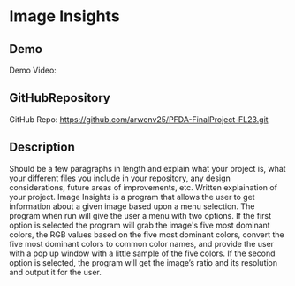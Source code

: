 # Image Insights

## Demo
Demo Video: <URL>

## GitHubRepository
GitHub Repo: https://github.com/arwenv25/PFDA-FinalProject-FL23.git

## Description 
Should be a few paragraphs in length and explain what your project is, what your different files you include in your repository, any design considerations, future areas of improvements, etc. Written explaination of your project. 
Image Insights is a program that allows the user to get information about a given image based upon a menu selection. The program when run will give the user a menu with two options. If the first option is selected the program will grab the image's five most dominant colors, the RGB values based on the five most dominant colors, convert the five most dominant colors to common color names, and provide the user with a pop up window with a little sample of the five colors. If the second option is selected, the program will get the image’s ratio and its resolution and output it for the user.
